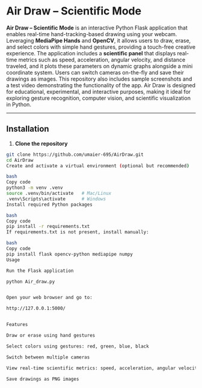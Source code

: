 # Air Draw – Scientific Mode

**Air Draw – Scientific Mode** is an interactive Python Flask application that enables real-time hand-tracking-based drawing using your webcam. Leveraging **MediaPipe Hands** and **OpenCV**, it allows users to draw, erase, and select colors with simple hand gestures, providing a touch-free creative experience. The application includes a **scientific panel** that displays real-time metrics such as speed, acceleration, angular velocity, and distance traveled, and it plots these parameters on dynamic graphs alongside a mini coordinate system. Users can switch cameras on-the-fly and save their drawings as images. This repository also includes sample screenshots and a test video demonstrating the functionality of the app. Air Draw is designed for educational, experimental, and interactive purposes, making it ideal for exploring gesture recognition, computer vision, and scientific visualization in Python.

---

## Installation

1. **Clone the repository**
```bash
git clone https://github.com/umaier-695/AirDraw.git
cd AirDraw
Create and activate a virtual environment (optional but recommended)

bash
Copy code
python3 -m venv .venv
source .venv/bin/activate   # Mac/Linux
.venv\Scripts\activate      # Windows
Install required Python packages

bash
Copy code
pip install -r requirements.txt
If requirements.txt is not present, install manually:

bash
Copy code
pip install flask opencv-python mediapipe numpy
Usage

Run the Flask application

python Air_draw.py


Open your web browser and go to:

http://127.0.0.1:5000/


Features

Draw or erase using hand gestures

Select colors using gestures: red, green, blue, black

Switch between multiple cameras

View real-time scientific metrics: speed, acceleration, angular velocity, distance

Save drawings as PNG images
